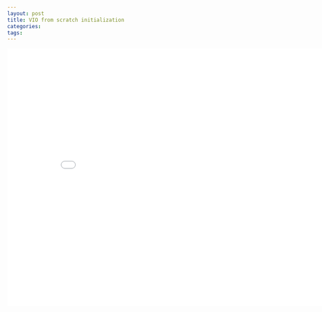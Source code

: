 ```yaml
---
layout: post
title: VIO from scratch initialization
categories:
tags:
---
```


<center><embed src="/pdfs/posts/VIO from scratch 8-2, 8-3.pdf" width="850" height="600"></center>
